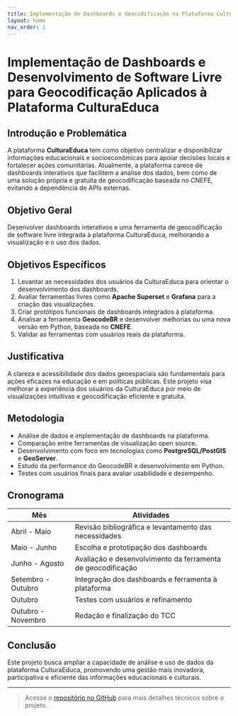 ```yaml
---
title: Implementação de Dashboards e Geocodificação na Plataforma CulturaEduca
layout: home
nav_order: 1
---
```


# Implementação de Dashboards e Desenvolvimento de Software Livre para Geocodificação Aplicados à Plataforma CulturaEduca

## Introdução e Problemática

A plataforma **CulturaEduca** tem como objetivo centralizar e disponibilizar informações educacionais e socioeconômicas para apoiar decisões locais e fortalecer ações comunitárias. Atualmente, a plataforma carece de dashboards interativos que facilitem a análise dos dados, bem como de uma solução própria e gratuita de geocodificação baseada no CNEFE, evitando a dependência de APIs externas.

## Objetivo Geral

Desenvolver dashboards interativos e uma ferramenta de geocodificação de software livre integrada à plataforma CulturaEduca, melhorando a visualização e o uso dos dados.

## Objetivos Específicos

1. Levantar as necessidades dos usuários da CulturaEduca para orientar o desenvolvimento dos dashboards.
2. Avaliar ferramentas livres como **Apache Superset** e **Grafana** para a criação das visualizações.
3. Criar protótipos funcionais de dashboards integrados à plataforma.
4. Analisar a ferramenta **GeocodeBR** e desenvolver melhorias ou uma nova versão em Python, baseada no **CNEFE**.
5. Validar as ferramentas com usuários reais da plataforma.

## Justificativa

A clareza e acessibilidade dos dados geoespaciais são fundamentais para ações eficazes na educação e em políticas públicas. Este projeto visa melhorar a experiência dos usuários da CulturaEduca por meio de visualizações intuitivas e geocodificação eficiente e gratuita.

## Metodologia

- Análise de dados e implementação de dashboards na plataforma.
- Comparação entre ferramentas de visualização open source.
- Desenvolvimento com foco em tecnologias como **PostgreSQL/PostGIS** e **GeoServer**.
- Estudo da performance do GeocodeBR e desenvolvimento em Python.
- Testes com usuários finais para avaliar usabilidade e desempenho.

## Cronograma

| Mês             | Atividades                                                                 |
|------------------|---------------------------------------------------------------------------|
| Abril - Maio     | Revisão bibliográfica e levantamento das necessidades                     |
| Maio - Junho     | Escolha e prototipação dos dashboards                                     |
| Junho - Agosto   | Avaliação e desenvolvimento da ferramenta de geocodificação               |
| Setembro - Outubro | Integração dos dashboards e ferramenta à plataforma                    |
| Outubro          | Testes com usuários e refinamento                                         |
| Outubro - Novembro | Redação e finalização do TCC                                           |

## Conclusão

Este projeto busca ampliar a capacidade de análise e uso de dados da plataforma CulturaEduca, promovendo uma gestão mais inovadora, participativa e eficiente das informações educacionais e culturais.

---

> Acesse o [repositório no GitHub](https://github.com/seu-usuario/seu-repositorio) para mais detalhes técnicos sobre o projeto.
